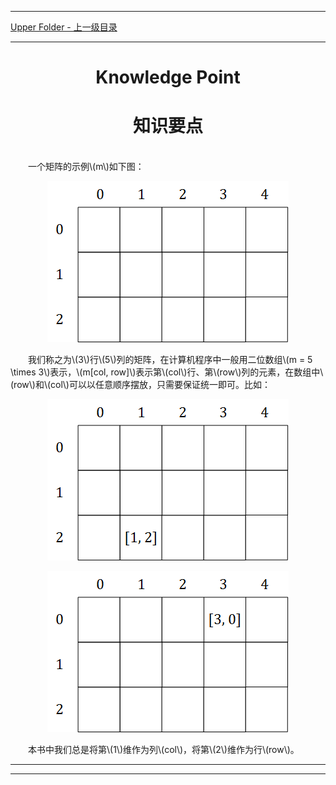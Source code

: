 <script type="text/javascript" async src="//cdn.bootcss.com/mathjax/2.7.0/MathJax.js?config=TeX-AMS-MML_HTMLorMML"></script>
<script type="text/javascript" async src="https://cdnjs.cloudflare.com/ajax/libs/mathjax/2.7.1/MathJax.js?config=TeX-MML-AM_CHTML"></script>


--------
[Upper Folder - 上一级目录](../)


--------

<div>
<h1 align="center">Knowledge Point</h1>
<h1 align="center">知识要点</h1>
<br>
&emsp;&emsp;一个矩阵的示例\(m\)如下图：
<p align="center"><img src="../res/KnowledgePoint1.png" /></p>
&emsp;&emsp;我们称之为\(3\)行\(5\)列的矩阵，在计算机程序中一般用二位数组\(m = 5 \times 3\)表示，\(m[col, row]\)表示第\(col\)行、第\(row\)列的元素，在数组中\(row\)和\(col\)可以以任意顺序摆放，只需要保证统一即可。比如：
<p align="center"><img src="../res/KnowledgePoint2.png" /></p>
<p align="center"><img src="../res/KnowledgePoint3.png" /></p>
&emsp;&emsp;本书中我们总是将第\(1\)维作为列\(col\)，将第\(2\)维作为行\(row\)。
</div>


--------
--------
